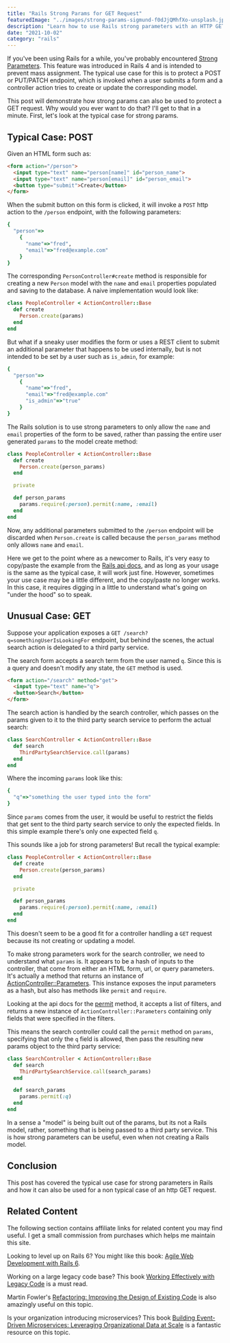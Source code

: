 ```yaml
---
title: "Rails Strong Params for GET Request"
featuredImage: "../images/strong-params-sigmund-f0dJjQMhfXo-unsplash.jpg"
description: "Learn how to use Rails strong parameters with an HTTP GET request."
date: "2021-10-02"
category: "rails"
---
```


If you've been using Rails for a while, you've probably encountered [Strong Parameters](https://api.rubyonrails.org/v6.1.3/classes/ActionController/StrongParameters.html). This feature was introduced in Rails 4 and is intended to prevent mass assignment. The typical use case for this is to protect a POST or PUT/PATCH endpoint, which is invoked when a user submits a form and a controller action tries to create or update the corresponding model.

This post will demonstrate how strong params can also be used to protect a GET request. Why would you ever want to do that? I'll get to that in a minute. First, let's look at the typical case for strong params.

## Typical Case: POST

Given an HTML form such as:

```html
<form action="/person">
  <input type="text" name="person[name]" id="person_name">
  <input type="text" name="person[email]" id="person_email">
  <button type="submit">Create</button>
</form>
```

When the submit button on this form is clicked, it will invoke a `POST` http action to the `/person` endpoint, with the following parameters:

```ruby
{
  "person"=>
    {
      "name"=>"fred",
      "email"=>"fred@example.com"
    }
}
```

The corresponding `PersonController#create` method is responsible for creating a new `Person` model with the `name` and `email` properties populated and saving to the database. A naive implementation would look like:

```ruby
class PeopleController < ActionController::Base
  def create
    Person.create(params)
  end
end
```

But what if a sneaky user modifies the form or uses a REST client to submit an additional parameter that happens to be used internally, but is not intended to be set by a user such as `is_admin`, for example:

```ruby
{
  "person"=>
    {
      "name"=>"fred",
      "email"=>"fred@example.com"
      "is_admin"=>"true"
    }
}
```

The Rails solution is to use strong parameters to only allow the `name` and `email` properties of the form to be saved, rather than passing the entire user generated `params` to the model create method:

```ruby
class PeopleController < ActionController::Base
  def create
    Person.create(person_params)
  end

  private

  def person_params
    params.require(:person).permit(:name, :email)
  end
end
```

Now, any additional parameters submitted to the `/person` endpoint will be discarded when `Person.create` is called because the `person_params` method only allows `name` and `email`.

Here we get to the point where as a newcomer to Rails, it's very easy to copy/paste the example from the [Rails api docs](https://api.rubyonrails.org/v6.1.3/classes/ActionController/StrongParameters.html), and as long as your usage is the same as the typical case, it will work just fine. However, sometimes your use case may be a little different, and the copy/paste no longer works. In this case, it requires digging in a little to understand what's going on "under the hood" so to speak.

## Unusual Case: GET

Suppose your application exposes a `GET /search?q=somethingUserIsLookingFor` endpoint, but behind the scenes, the actual search action is delegated to a third party service.

The search form accepts a search term from the user named `q`. Since this is a query and doesn't modify any state, the `GET` method is used.

```html
<form action="/search" method="get">
  <input type="text" name="q">
  <button>Search</button>
</form>
```

The search action is handled by the search controller, which passes on the params given to it to the third party search service to perform the actual search:

```ruby
class SearchController < ActionController::Base
  def search
    ThirdPartySearchService.call(params)
  end
end
```

Where the incoming `params` look like this:

```ruby
{
  "q"=>"something the user typed into the form"
}
```

Since `params` comes from the user, it would be useful to restrict the fields that get sent to the third party search service to only the expected fields. In this simple example there's only one expected field `q`.

This sounds like a job for strong parameters! But recall the typical example:

```ruby
class PeopleController < ActionController::Base
  def create
    Person.create(person_params)
  end

  private

  def person_params
    params.require(:person).permit(:name, :email)
  end
end
```

This doesn't seem to be a good fit for a controller handling a `GET` request because its not creating or updating a model.

To make strong parameters work for the search controller, we need to understand what `params` is. It appears to be a hash of inputs to the controller, that come from either an HTML form, url, or query parameters. It's actually a method that returns an instance of [ActionController::Parameters](https://api.rubyonrails.org/classes/ActionController/Parameters.html). This instance exposes the input parameters as a hash, but also has methods like `permit` and `require`.

Looking at the api docs for the [permit](https://api.rubyonrails.org/classes/ActionController/Parameters.html#method-i-permit) method, it accepts a list of filters, and returns a new instance of `ActionController::Parameters` containing only fields that were specified in the filters.

This means the search controller could call the `permit` method on `params`, specifying that only the `q` field is allowed, then pass the resulting new params object to the third party service:

```ruby
class SearchController < ActionController::Base
  def search
    ThirdPartySearchService.call(search_params)
  end

  def search_params
    params.permit(:q)
  end
end
```

In a sense a "model" is being built out of the params, but its not a Rails model, rather, something that is being passed to a third party service. This is how strong parameters can be useful, even when not creating a Rails model.

## Conclusion

This post has covered the typical use case for strong parameters in Rails and how it can also be used for a non typical case of an http GET request.

## Related Content

The following section contains affiliate links for related content you may find useful. I get a small commission from purchases which helps me maintain this site.

Looking to level up on Rails 6? You might like this book: [Agile Web Development with Rails 6](https://amzn.to/3wS8GNA).

Working on a large legacy code base? This book [Working Effectively with Legacy Code](https://amzn.to/3accwHF) is a must read.

Martin Fowler's [Refactoring: Improving the Design of Existing Code](https://amzn.to/2RFC0Xn) is also amazingly useful on this topic.

Is your organization introducing microservices? This book [Building Event-Driven Microservices: Leveraging Organizational Data at Scale](https://amzn.to/3uSxa87) is a fantastic resource on this topic.
